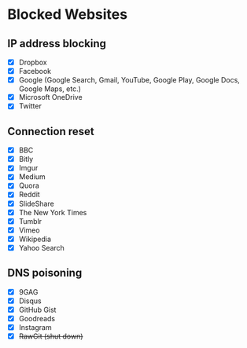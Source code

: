 # Blocked Websites

## IP address blocking

- [x] Dropbox
- [x] Facebook
- [x] Google (Google Search, Gmail, YouTube, Google Play, Google Docs, Google Maps, etc.)
- [x] Microsoft OneDrive
- [x] Twitter

## Connection reset

- [x] BBC
- [x] Bitly
- [x] Imgur
- [x] Medium
- [x] Quora
- [x] Reddit
- [x] SlideShare
- [x] The New York Times
- [x] Tumblr
- [x] Vimeo
- [x] Wikipedia
- [x] Yahoo Search

## DNS poisoning

- [x] 9GAG
- [x] Disqus
- [x] GitHub Gist
- [x] Goodreads
- [x] Instagram
- [x] <del>RawGit (shut down)</del>
